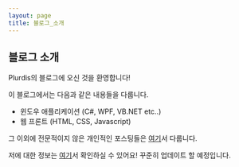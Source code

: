 ```yaml
---
layout: page
title: 블로그_소개 
---
```


## 블로그 소개

Plurdis의 블로그에 오신 것을 환영합니다!

이 블로그에서는 다음과 같은 내용들을 다룹니다.

- 윈도우 애플리케이션 (C#, WPF, VB.NET etc..)
- 웹 프론트 (HTML, CSS, Javascript)



그 이외에 전문적이지 않은 개인적인 포스팅들은 [여기](http://blog.naver.com/uutak2000)서 다룹니다.

저에 대한 정보는 [여기](https://www.linkedin.com/in/%EC%9C%A0%ED%83%81-%EC%9E%A5-822bb0157/?locale=ko_KR)서 확인하실 수 있어요! 꾸준히 업데이트 할 예정입니다.
